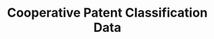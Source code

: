 ---
bigquery: https://console.cloud.google.com/bigquery?p=patents-public-data&d=cpc&page=dataset
citation: '“Cooperative Patent Classification” by the EPO and USPTO, for public use. '
contributors: EPO, USPTO
cost: None
description: Cooperative Patent Classification Data contains the scheme and definitions
  of the Cooperative Patent Classification system for classifying patent documents.
  The CPC is the result of a partnership between the EPO and the USPTO in their joint
  effort to develop a common, internationally compatible classification system for
  technical documents, in particular patent publications, which will be used by both
  offices in the patent granting process
documentation: https://www.cooperativepatentclassification.org/cpcSchemeAndDefinitions
last_edit: 04/13/2022, 02:03:08
location: https://www.cooperativepatentclassification.org/index
maintained_by: USPTO, EPO
schema_fields:
- application_references
- breakdownCode
- informativeReferences
- dateRevised
- child_groups
- limiting_references
- title_part
- ipcConcordant
- not_allocatable
- notAllocatable
- definition
- informative_references
- sizeCache
- level
- additional_only
- ipc_concordant
- limitingReferences
- date_revised
- children
- titleFull
- glossary
- title_full
- titlePart
- parents
- applicationReferences
- synonyms
- childGroups
- symbol
- breakdown_code
- residual_references
- residualReferences
- status
shortname: cooperative_patent_classification
tags:
- patents
- science
title: Cooperative Patent Classification Data
uuid: 984374a7-16e9-4b35-9445-458daceb01bf
---